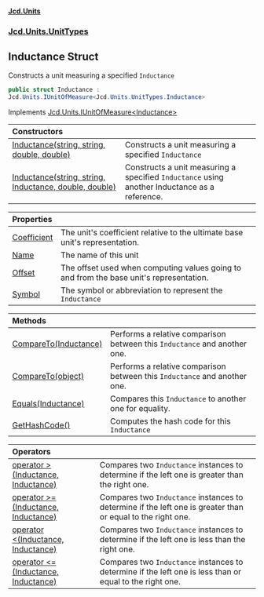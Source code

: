 #### [Jcd.Units](index.md 'index')
### [Jcd.Units.UnitTypes](Jcd.Units.UnitTypes.md 'Jcd.Units.UnitTypes')

## Inductance Struct

Constructs a unit measuring a specified `Inductance`

```csharp
public struct Inductance :
Jcd.Units.IUnitOfMeasure<Jcd.Units.UnitTypes.Inductance>
```

Implements [Jcd.Units.IUnitOfMeasure&lt;](Jcd.Units.IUnitOfMeasure_TUnits_.md 'Jcd.Units.IUnitOfMeasure<TUnits>')[Inductance](Jcd.Units.UnitTypes.Inductance.md 'Jcd.Units.UnitTypes.Inductance')[&gt;](Jcd.Units.IUnitOfMeasure_TUnits_.md 'Jcd.Units.IUnitOfMeasure<TUnits>')

| Constructors | |
| :--- | :--- |
| [Inductance(string, string, double, double)](Jcd.Units.UnitTypes.Inductance.Inductance(string,string,double,double).md 'Jcd.Units.UnitTypes.Inductance.Inductance(string, string, double, double)') | Constructs a unit measuring a specified `Inductance` |
| [Inductance(string, string, Inductance, double, double)](Jcd.Units.UnitTypes.Inductance.Inductance(string,string,Jcd.Units.UnitTypes.Inductance,double,double).md 'Jcd.Units.UnitTypes.Inductance.Inductance(string, string, Jcd.Units.UnitTypes.Inductance, double, double)') | Constructs a unit measuring a specified `Inductance` using another Inductance as a reference. |

| Properties | |
| :--- | :--- |
| [Coefficient](Jcd.Units.UnitTypes.Inductance.Coefficient.md 'Jcd.Units.UnitTypes.Inductance.Coefficient') | The unit's coefficient relative to the ultimate base unit's representation. |
| [Name](Jcd.Units.UnitTypes.Inductance.Name.md 'Jcd.Units.UnitTypes.Inductance.Name') | The name of this unit |
| [Offset](Jcd.Units.UnitTypes.Inductance.Offset.md 'Jcd.Units.UnitTypes.Inductance.Offset') | The offset used when computing values going to and from the base unit's representation. |
| [Symbol](Jcd.Units.UnitTypes.Inductance.Symbol.md 'Jcd.Units.UnitTypes.Inductance.Symbol') | The symbol or abbreviation to represent the `Inductance` |

| Methods | |
| :--- | :--- |
| [CompareTo(Inductance)](Jcd.Units.UnitTypes.Inductance.CompareTo(Jcd.Units.UnitTypes.Inductance).md 'Jcd.Units.UnitTypes.Inductance.CompareTo(Jcd.Units.UnitTypes.Inductance)') | Performs a relative comparison between this `Inductance` and another one. |
| [CompareTo(object)](Jcd.Units.UnitTypes.Inductance.CompareTo(object).md 'Jcd.Units.UnitTypes.Inductance.CompareTo(object)') | Performs a relative comparison between this `Inductance` and another one. |
| [Equals(Inductance)](Jcd.Units.UnitTypes.Inductance.Equals(Jcd.Units.UnitTypes.Inductance).md 'Jcd.Units.UnitTypes.Inductance.Equals(Jcd.Units.UnitTypes.Inductance)') | Compares this `Inductance` to another one for equality. |
| [GetHashCode()](Jcd.Units.UnitTypes.Inductance.GetHashCode().md 'Jcd.Units.UnitTypes.Inductance.GetHashCode()') | Computes the hash code for this `Inductance` |

| Operators | |
| :--- | :--- |
| [operator &gt;(Inductance, Inductance)](Jcd.Units.UnitTypes.Inductance.op_GreaterThan(Jcd.Units.UnitTypes.Inductance,Jcd.Units.UnitTypes.Inductance).md 'Jcd.Units.UnitTypes.Inductance.op_GreaterThan(Jcd.Units.UnitTypes.Inductance, Jcd.Units.UnitTypes.Inductance)') | Compares two `Inductance` instances to determine if the left one is greater than the right one. |
| [operator &gt;=(Inductance, Inductance)](Jcd.Units.UnitTypes.Inductance.op_GreaterThanOrEqual(Jcd.Units.UnitTypes.Inductance,Jcd.Units.UnitTypes.Inductance).md 'Jcd.Units.UnitTypes.Inductance.op_GreaterThanOrEqual(Jcd.Units.UnitTypes.Inductance, Jcd.Units.UnitTypes.Inductance)') | Compares two `Inductance` instances to determine if the left one is greater than or equal to the right one. |
| [operator &lt;(Inductance, Inductance)](Jcd.Units.UnitTypes.Inductance.op_LessThan(Jcd.Units.UnitTypes.Inductance,Jcd.Units.UnitTypes.Inductance).md 'Jcd.Units.UnitTypes.Inductance.op_LessThan(Jcd.Units.UnitTypes.Inductance, Jcd.Units.UnitTypes.Inductance)') | Compares two `Inductance` instances to determine if the left one is less than the right one. |
| [operator &lt;=(Inductance, Inductance)](Jcd.Units.UnitTypes.Inductance.op_LessThanOrEqual(Jcd.Units.UnitTypes.Inductance,Jcd.Units.UnitTypes.Inductance).md 'Jcd.Units.UnitTypes.Inductance.op_LessThanOrEqual(Jcd.Units.UnitTypes.Inductance, Jcd.Units.UnitTypes.Inductance)') | Compares two `Inductance` instances to determine if the left one is less than or equal to the right one. |
